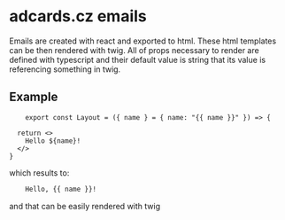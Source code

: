 # adcards.cz emails

Emails are created with react and exported to html. These html templates can be then rendered with twig. All of props
necessary to render are defined with typescript and their default value is string that its value is referencing
something in twig.

## Example

```tsx
    export const Layout = ({ name } = { name: "{{ name }}" }) => {

  return <>
    Hello ${name}!
  </>
}
```

which results to:

```html
    Hello, {{ name }}!
```

and that can be easily rendered with twig
